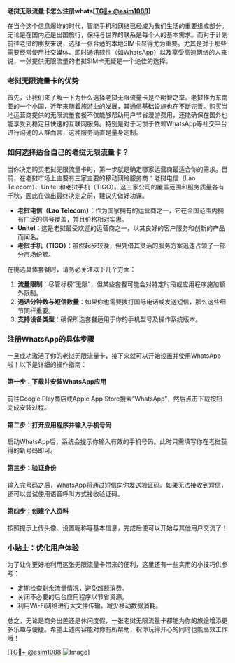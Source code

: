 **老挝无限流量卡怎么注册whats[[TG💪+ @esim1088](https://t.me/s/esim1088)]**

在当今这个信息爆炸的时代，智能手机和网络已经成为我们生活的重要组成部分。无论是在国内还是出国旅行，保持与世界的联系是每个人的基本需求。而对于计划前往老挝的朋友来说，选择一张合适的本地SIM卡显得尤为重要。尤其是对于那些需要经常使用社交媒体、即时通讯软件（如WhatsApp）以及享受高速网络的人来说，一张提供无限流量的老挝SIM卡无疑是一个绝佳的选择。

### 老挝无限流量卡的优势

首先，让我们来了解一下为什么选择老挝无限流量卡是个明智之举。老挝作为东南亚的一个小国，近年来随着旅游业的发展，其通信基础设施也在不断完善。购买当地运营商提供的无限流量套餐不仅能够帮助用户节省漫游费用，还能确保在国外也能享受到稳定且快速的互联网服务。特别是对于习惯于依赖WhatsApp等社交平台进行沟通的人群而言，这种服务简直是量身定制。

### 如何选择适合自己的老挝无限流量卡？

当你决定购买老挝无限流量卡时，第一步就是确定哪家运营商最适合你的需求。目前，在老挝市场上主要有三家主要的移动网络服务商：老挝电信（Lao Telecom）、Unitel 和老挝手机（TIGO）。这三家公司的覆盖范围和服务质量各有千秋，因此在做出最终决定之前，建议先做好功课。

- **老挝电信（Lao Telecom）**：作为国家拥有的运营商之一，它在全国范围内拥有广泛的信号覆盖，并且价格相对实惠。
- **Unitel**：这是老挝最受欢迎的运营商之一，以其良好的客户服务和创新的产品而闻名。
- **老挝手机（TIGO）**：虽然起步较晚，但凭借其灵活的服务方案迅速占领了一部分市场份额。

在挑选具体套餐时，请务必关注以下几个方面：
1. **流量限制**：尽管标榜“无限”，但某些套餐可能会对特定时段或应用程序施加额外限制。
2. **通话分钟数与短信数量**：如果你也需要拨打国际电话或发送短信，那么这些细节同样重要。
3. **支持设备类型**：确保所选套餐适用于你的手机型号及操作系统版本。

### 注册WhatsApp的具体步骤

一旦成功激活了你的老挝无限流量卡，接下来就可以开始设置并使用WhatsApp啦！以下是详细的操作指南：

#### 第一步：下载并安装WhatsApp应用
前往Google Play商店或Apple App Store搜索“WhatsApp”，然后点击下载按钮完成安装过程。

#### 第二步：打开应用程序并输入手机号码
启动WhatsApp后，系统会提示你输入有效的手机号码。此时只需填写你在老挝获得的新号码即可。

#### 第三步：验证身份
输入完号码之后，WhatsApp将通过短信向你发送验证码。如果无法接收到短信，还可以尝试使用语音呼叫方式接收验证码。

#### 第四步：创建个人资料
按照提示上传头像、设置昵称等基本信息，完成后便可以开始与其他用户交流了！

### 小贴士：优化用户体验

为了让你更好地利用这张无限流量卡带来的便利，这里还有一些实用的小技巧供参考：
- 定期检查剩余流量情况，避免超额消费。
- 关闭不必要的后台应用程序以节省资源。
- 利用Wi-Fi网络进行大文件传输，减少移动数据消耗。

总之，无论是商务出差还是休闲度假，一张老挝无限流量卡都能为你的旅途增添更多乐趣与便捷。希望上述内容能对你有所帮助，祝你玩得开心的同时也能高效工作哦！

[[TG💪+ @esim1088](https://t.me/s/esim1088) ![Image](https://i.postimg.cc/4NQfJmqS/Snipaste-2025-05-13-00-14-12.png)]